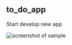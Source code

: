 ## to_do_app

Start develop new app

![screenshot of sample](https://github.com/Zifirut/to_do_app/blob/master/video.gif)


